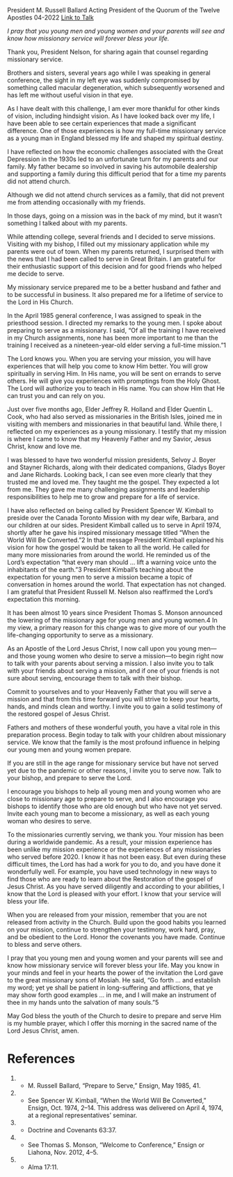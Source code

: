 President M. Russell Ballard
Acting President of the Quorum of the Twelve Apostles
04-2022
[Link to Talk](https://www.churchofjesuschrist.org/study/general-conference/2022/04/12ballard?lang=eng)

_I pray that you young men and young women and your parents will see and know how missionary service will forever bless your life._

Thank you, President Nelson, for sharing again that counsel regarding missionary service.

Brothers and sisters, several years ago while I was speaking in general conference, the sight in my left eye was suddenly compromised by something called macular degeneration, which subsequently worsened and has left me without useful vision in that eye.

As I have dealt with this challenge, I am ever more thankful for other kinds of vision, including hindsight vision. As I have looked back over my life, I have been able to see certain experiences that made a significant difference. One of those experiences is how my full-time missionary service as a young man in England blessed my life and shaped my spiritual destiny.

I have reflected on how the economic challenges associated with the Great Depression in the 1930s led to an unfortunate turn for my parents and our family. My father became so involved in saving his automobile dealership and supporting a family during this difficult period that for a time my parents did not attend church.

Although we did not attend church services as a family, that did not prevent me from attending occasionally with my friends.

In those days, going on a mission was in the back of my mind, but it wasn’t something I talked about with my parents.

While attending college, several friends and I decided to serve missions. Visiting with my bishop, I filled out my missionary application while my parents were out of town. When my parents returned, I surprised them with the news that I had been called to serve in Great Britain. I am grateful for their enthusiastic support of this decision and for good friends who helped me decide to serve.

My missionary service prepared me to be a better husband and father and to be successful in business. It also prepared me for a lifetime of service to the Lord in His Church.

In the April 1985 general conference, I was assigned to speak in the priesthood session. I directed my remarks to the young men. I spoke about preparing to serve as a missionary. I said, “Of all the training I have received in my Church assignments, none has been more important to me than the training I received as a nineteen-year-old elder serving a full-time mission.”1

The Lord knows you. When you are serving your mission, you will have experiences that will help you come to know Him better. You will grow spiritually in serving Him. In His name, you will be sent on errands to serve others. He will give you experiences with promptings from the Holy Ghost. The Lord will authorize you to teach in His name. You can show Him that He can trust you and can rely on you.

Just over five months ago, Elder Jeffrey R. Holland and Elder Quentin L. Cook, who had also served as missionaries in the British Isles, joined me in visiting with members and missionaries in that beautiful land. While there, I reflected on my experiences as a young missionary. I testify that my mission is where I came to know that my Heavenly Father and my Savior, Jesus Christ, know and love me.

I was blessed to have two wonderful mission presidents, Selvoy J. Boyer and Stayner Richards, along with their dedicated companions, Gladys Boyer and Jane Richards. Looking back, I can see even more clearly that they trusted me and loved me. They taught me the gospel. They expected a lot from me. They gave me many challenging assignments and leadership responsibilities to help me to grow and prepare for a life of service.

I have also reflected on being called by President Spencer W. Kimball to preside over the Canada Toronto Mission with my dear wife, Barbara, and our children at our sides. President Kimball called us to serve in April 1974, shortly after he gave his inspired missionary message titled “When the World Will Be Converted.”2 In that message President Kimball explained his vision for how the gospel would be taken to all the world. He called for many more missionaries from around the world. He reminded us of the Lord’s expectation “that every man should … lift a warning voice unto the inhabitants of the earth.”3 President Kimball’s teaching about the expectation for young men to serve a mission became a topic of conversation in homes around the world. That expectation has not changed. I am grateful that President Russell M. Nelson also reaffirmed the Lord’s expectation this morning.

It has been almost 10 years since President Thomas S. Monson announced the lowering of the missionary age for young men and young women.4 In my view, a primary reason for this change was to give more of our youth the life-changing opportunity to serve as a missionary.

As an Apostle of the Lord Jesus Christ, I now call upon you young men—and those young women who desire to serve a mission—to begin right now to talk with your parents about serving a mission. I also invite you to talk with your friends about serving a mission, and if one of your friends is not sure about serving, encourage them to talk with their bishop.

Commit to yourselves and to your Heavenly Father that you will serve a mission and that from this time forward you will strive to keep your hearts, hands, and minds clean and worthy. I invite you to gain a solid testimony of the restored gospel of Jesus Christ.

Fathers and mothers of these wonderful youth, you have a vital role in this preparation process. Begin today to talk with your children about missionary service. We know that the family is the most profound influence in helping our young men and young women prepare.

If you are still in the age range for missionary service but have not served yet due to the pandemic or other reasons, I invite you to serve now. Talk to your bishop, and prepare to serve the Lord.

I encourage you bishops to help all young men and young women who are close to missionary age to prepare to serve, and I also encourage you bishops to identify those who are old enough but who have not yet served. Invite each young man to become a missionary, as well as each young woman who desires to serve.

To the missionaries currently serving, we thank you. Your mission has been during a worldwide pandemic. As a result, your mission experience has been unlike my mission experience or the experiences of any missionaries who served before 2020. I know it has not been easy. But even during these difficult times, the Lord has had a work for you to do, and you have done it wonderfully well. For example, you have used technology in new ways to find those who are ready to learn about the Restoration of the gospel of Jesus Christ. As you have served diligently and according to your abilities, I know that the Lord is pleased with your effort. I know that your service will bless your life.

When you are released from your mission, remember that you are not released from activity in the Church. Build upon the good habits you learned on your mission, continue to strengthen your testimony, work hard, pray, and be obedient to the Lord. Honor the covenants you have made. Continue to bless and serve others.

I pray that you young men and young women and your parents will see and know how missionary service will forever bless your life. May you know in your minds and feel in your hearts the power of the invitation the Lord gave to the great missionary sons of Mosiah. He said, “Go forth … and establish my word; yet ye shall be patient in long-suffering and afflictions, that ye may show forth good examples … in me, and I will make an instrument of thee in my hands unto the salvation of many souls.”5

May God bless the youth of the Church to desire to prepare and serve Him is my humble prayer, which I offer this morning in the sacred name of the Lord Jesus Christ, amen.

# References
1. - M. Russell Ballard, “Prepare to Serve,” Ensign, May 1985, 41.
2. - See Spencer W. Kimball, “When the World Will Be Converted,” Ensign, Oct. 1974, 2–14. This address was delivered on April 4, 1974, at a regional representatives’ seminar.
3. - Doctrine and Covenants 63:37.
4. - See Thomas S. Monson, “Welcome to Conference,” Ensign or Liahona, Nov. 2012, 4–5.
5. - Alma 17:11.